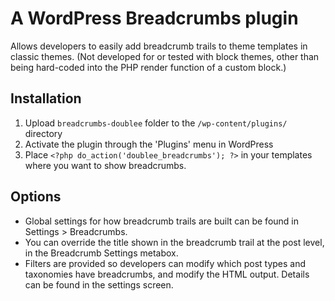 # A WordPress Breadcrumbs plugin
Allows developers to easily add breadcrumb trails to theme templates in classic themes. (Not developed for or tested with block themes, other than being hard-coded into the PHP render function of a custom block.)

## Installation

1. Upload `breadcrumbs-doublee` folder to the `/wp-content/plugins/` directory
2. Activate the plugin through the 'Plugins' menu in WordPress
3. Place `<?php do_action('doublee_breadcrumbs'); ?>` in your templates where you want to show breadcrumbs.

## Options

* Global settings for how breadcrumb trails are built can be found in Settings > Breadcrumbs.
* You can override the title shown in the breadcrumb trail at the post level, in the Breadcrumb Settings metabox.
* Filters are provided so developers can modify which post types and taxonomies have breadcrumbs, and modify the HTML output. Details can be found in the settings screen. 
